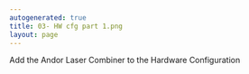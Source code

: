 ```yaml
---
autogenerated: true
title: 03- HW cfg part 1.png
layout: page
---
```


Add the Andor Laser Combiner to the Hardware Configuration
